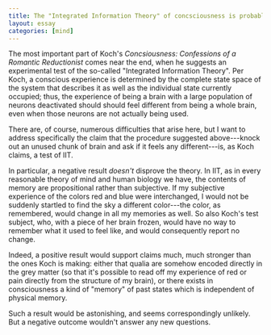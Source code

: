 ```yaml
---
title: The "Integrated Information Theory" of concsciousness is probably not falsifiable
layout: essay
categories: [mind]
---
```


The most important part of Koch's <cite>Concsiousness: Confessions of a Romantic
Reductionist</cite> comes near the end, when he suggests an experimental test of
the so-called "Integrated Information Theory". Per Koch, a conscious experience
is determined by the complete state space of the system that describes it as
well as the individual state currently occupied; thus, the experience of being a
brain with a large population of neurons deactivated should should feel
different from being a whole brain, even when those neurons are not actually
being used.

There are, of course, numerous difficulties that arise here, but I want to
address specifically the claim that the procedure suggested above---knock out an
unused chunk of brain and ask if it feels any different---is, as Koch claims, a
test of IIT.

In particular, a negative result _doesn't_ disprove the theory. In IIT, as in
every reasonable theory of mind and human biology we have, the contents of
memory are propositional rather than subjective. If my subjective experience of
the colors red and blue were interchanged, I would not be suddenly startled to
find the sky a different color---the color, as remembered, would change in all
my memories as well. So also Koch's test subject, who, with a piece of her brain
frozen, would have no way to remember what it used to feel like, and
would consequently report no change.

Indeed, a positive result would support claims much, much stronger than the ones
Koch is making: either that qualia are somehow encoded directly in the grey
matter (so that it's possible to read off my experience of red or pain directly
from the structure of my brain), or there exists in consciousness a kind of
"memory" of past states which is independent of physical memory.

Such a result would be astonishing, and seems correspondingly unlikely. But a
negative outcome wouldn't answer any new questions.
